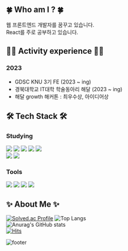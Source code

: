 
## 🍀 Who am I ? 🍀
웹 프론트엔드 개발자를 꿈꾸고 있습니다. <br>
React를 주로 공부하고 있습니다.

## 🤹‍♀️ Activity experience 🤹‍♀️
### 2023
- GDSC KNU 3기 FE (2023 ~ ing)
- 경북대학교 IT대학 학술동아리 해달 (2023 ~ ing)
- 해달 growth 해커톤 : 최우수상, 아이디어상

## 🛠 Tech Stack 🛠

### Studying

<img src="https://img.shields.io/badge/HTML-E34F26?style=flat-square&logo=HTML5&logoColor=white"/> <img src="https://img.shields.io/badge/CSS-1572B6?style=flat-square&logo=CSS3&logoColor=white"/>
<img src="https://img.shields.io/badge/JavaScript-F7DF1E?style=flat-square&logo=JavaScript&logoColor=white"/>
<img src="https://img.shields.io/badge/React-61DAFB?style=flat-square&logo=React&logoColor=white"/>
<img src="https://img.shields.io/badge/Redux-764ABC?style=flat-square&logo=Redux&logoColor=white"/>
<br>
<img src="https://img.shields.io/badge/Tailwind CSS-06B6D4?style=flat-square&logo=TailWindCSS&logoColor=white"/>
<img src="https://img.shields.io/badge/bootstrap-7952B3?style=flat-square&logo=bootstrap&logoColor=white"/>

### Tools
<img src="https://img.shields.io/badge/github-181717?style=flat-square&logo=github&logoColor=white"/> <img src="https://img.shields.io/badge/Git-F05032?style=flat-square&logo=Git&logoColor=white"/>
<img src="https://img.shields.io/badge/Notion-000000?style=flat-square&logo=Notion&logoColor=white">
<img src="https://img.shields.io/badge/Figma-F24E1E?style=flat-square&logo=Figma&logoColor=white">

## ✨ About Me ✨

[![Solved.ac Profile](http://mazassumnida.wtf/api/v2/generate_badge?boj=dobbymin06)](https://solved.ac/dobbymin06/)
![Top Langs](https://github-readme-stats.vercel.app/api/top-langs/?username=Dobbymin&layout=compact&theme=tokyonight)
<br>
![Anurag's GitHub stats](https://github-readme-stats.vercel.app/api?username=Dobbymin&show_icons=true&theme=dracula)
<br>
[![Hits](https://hits.seeyoufarm.com/api/count/incr/badge.svg?url=https%3A%2F%2Fgithub.com%2FDobbymin%2F&count_bg=%233DB7C8&title_bg=%23555555&icon=github.svg&icon_color=%23E7E7E7&title=Github&edge_flat=false)](https://hits.seeyoufarm.com)

![footer](https://capsule-render.vercel.app/api?type=waving&color=auto&height=100&section=footer)

